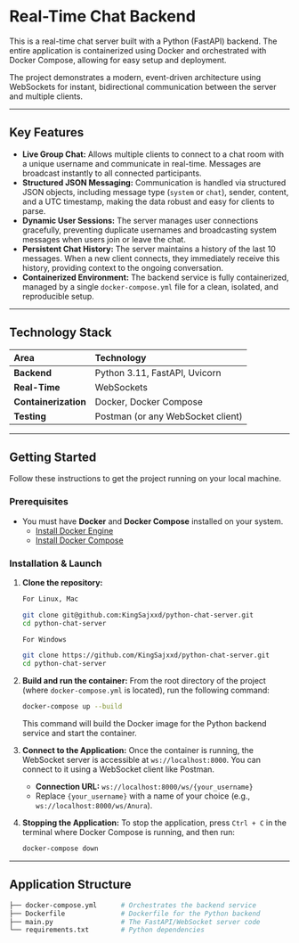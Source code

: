 # Real-Time Chat Backend

This is a real-time chat server built with a Python (FastAPI) backend. The entire application is containerized using Docker and orchestrated with Docker Compose, allowing for easy setup and deployment.

The project demonstrates a modern, event-driven architecture using WebSockets for instant, bidirectional communication between the server and multiple clients.

---

## Key Features

* **Live Group Chat:** Allows multiple clients to connect to a chat room with a unique username and communicate in real-time. Messages are broadcast instantly to all connected participants.
* **Structured JSON Messaging:** Communication is handled via structured JSON objects, including message type (`system` or `chat`), sender, content, and a UTC timestamp, making the data robust and easy for clients to parse.
* **Dynamic User Sessions:** The server manages user connections gracefully, preventing duplicate usernames and broadcasting system messages when users join or leave the chat.
* **Persistent Chat History:** The server maintains a history of the last 10 messages. When a new client connects, they immediately receive this history, providing context to the ongoing conversation.
* **Containerized Environment:** The backend service is fully containerized, managed by a single `docker-compose.yml` file for a clean, isolated, and reproducible setup.

---

## Technology Stack

| Area               | Technology                          |
| :----------------- | :---------------------------------- |
| **Backend** | Python 3.11, FastAPI, Uvicorn       |
| **Real-Time** | WebSockets                          |
| **Containerization** | Docker, Docker Compose              |
| **Testing** | Postman (or any WebSocket client)   |

---

## Getting Started

Follow these instructions to get the project running on your local machine.

### Prerequisites

* You must have **Docker** and **Docker Compose** installed on your system.
    * [Install Docker Engine](https://docs.docker.com/engine/install/)
    * [Install Docker Compose](https://docs.docker.com/compose/install/)

### Installation & Launch

1.  **Clone the repository:**
    ```bash
    For Linux, Mac

    git clone git@github.com:KingSajxxd/python-chat-server.git
    cd python-chat-server

    For Windows

    git clone https://github.com/KingSajxxd/python-chat-server.git
    cd python-chat-server
    ```

2.  **Build and run the container:**
    From the root directory of the project (where `docker-compose.yml` is located), run the following command:
    ```bash
    docker-compose up --build
    ```
    This command will build the Docker image for the Python backend service and start the container.

3.  **Connect to the Application:**
    Once the container is running, the WebSocket server is accessible at `ws://localhost:8000`. You can connect to it using a WebSocket client like Postman.
    * **Connection URL:** `ws://localhost:8000/ws/{your_username}`
    * Replace `{your_username}` with a name of your choice (e.g., `ws://localhost:8000/ws/Anura`).

4.  **Stopping the Application:**
    To stop the application, press `Ctrl + C` in the terminal where Docker Compose is running, and then run:
    ```bash
    docker-compose down
    ```

---

## Application Structure
```bash
├── docker-compose.yml      # Orchestrates the backend service
├── Dockerfile              # Dockerfile for the Python backend
├── main.py                 # The FastAPI/WebSocket server code
└── requirements.txt        # Python dependencies
```